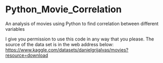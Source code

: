 # Python_Movie_Correlation
An analysis of movies using Python to find correlation between different variables 

I give you permission to use this code in any way that you please. The source of the data set is in the web address below:
https://www.kaggle.com/datasets/danielgrijalvas/movies?resource=download
